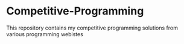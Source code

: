 # Competitive-Programming
This repository contains my competitive programming solutions from various programming webistes

